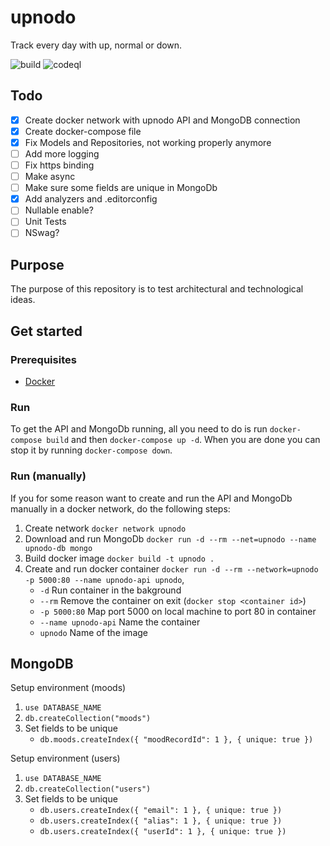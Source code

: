 # upnodo
Track every day with up, normal or down.

![build](https://github.com/oliversabler/upnodo/actions/workflows/dotnet-core.yml/badge.svg)
![codeql](https://github.com/oliversabler/upnodo/actions/workflows/codeql-analysis.yml/badge.svg)


## Todo
- [x] Create docker network with upnodo API and MongoDB connection
- [x] Create docker-compose file
- [x] Fix Models and Repositories, not working properly anymore
- [ ] Add more logging
- [ ] Fix https binding
- [ ] Make async
- [ ] Make sure some fields are unique in MongoDb
- [x] Add analyzers and .editorconfig
- [ ] Nullable enable?
- [ ] Unit Tests
- [ ] NSwag?

## Purpose
The purpose of this repository is to test architectural and technological ideas. 

## Get started
### Prerequisites
* [Docker](https://www.docker.com/products/docker-desktop)

### Run
To get the API and MongoDb running, all you need to do is run `docker-compose build` and then `docker-compose up -d`. When you are done you can stop it by running `docker-compose down`.

### Run (manually)
If you for some reason want to create and run the API and MongoDb manually in a docker network, do the following steps:
1. Create network `docker network upnodo`
2. Download and run MongoDb `docker run -d --rm --net=upnodo --name upnodo-db mongo`
3. Build docker image `docker build -t upnodo .`
4. Create and run docker container `docker run -d --rm --network=upnodo -p 5000:80 --name upnodo-api upnodo`, 
   * `-d` Run container in the bakground 
   * `--rm` Remove the container on exit (`docker stop <container id>`)
   * `-p 5000:80` Map port 5000 on local machine to port 80 in container
   * `--name upnodo-api` Name the container
   * `upnodo` Name of the image

## MongoDB
Setup environment (moods)
1. `use DATABASE_NAME` 
2. `db.createCollection("moods")`
3. Set fields to be unique 
   - `db.moods.createIndex({ "moodRecordId": 1 }, { unique: true })`

Setup environment (users)
1. `use DATABASE_NAME` 
2. `db.createCollection("users")`
3. Set fields to be unique 
   - `db.users.createIndex({ "email": 1 }, { unique: true })`
   - `db.users.createIndex({ "alias": 1 }, { unique: true })`
   - `db.users.createIndex({ "userId": 1 }, { unique: true })`
